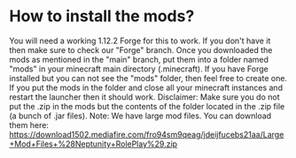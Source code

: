 # How to install the mods?
You will need a working 1.12.2 Forge for this to work. If you don't have it then make sure to check our "Forge" branch. 
Once you downloaded the mods as mentioned in the "main" branch, put them into a folder named "mods" in your minecraft main directory (.minecraft). 
If you have Forge installed but you can not see the "mods" folder, then feel free to create one. 
If you put the mods in the folder and close all your minecraft instances and restart the launcher then it should work. 
Disclaimer: Make sure you do not put the .zip in the mods but the contents of the folder located in the .zip file (a bunch of .jar files). 
Note: We have large mod files. You can download them here: https://download1502.mediafire.com/fro94sm9qeag/jdeijfucebs21aa/Large+Mod+Files+%28Neptunity+RolePlay%29.zip
